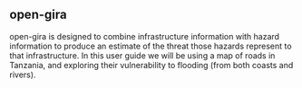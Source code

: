 ## open-gira

open-gira is designed to combine infrastructure information with hazard information to
produce an estimate of the threat those hazards represent to that infrastructure.
In this user guide we will be using a map of roads in Tanzania, and exploring their
vulnerability to flooding (from both coasts and rivers).
